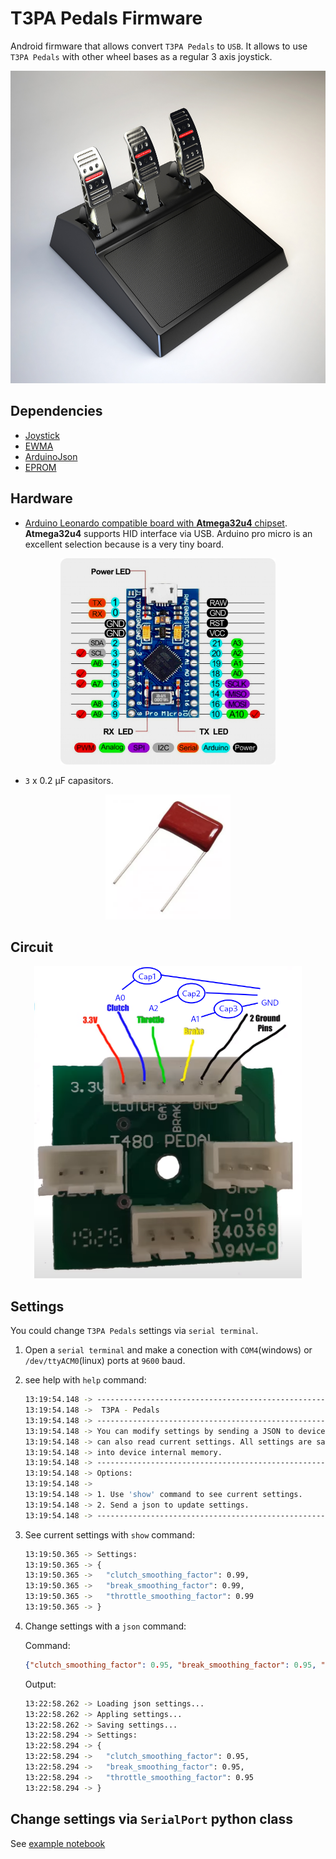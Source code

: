 # T3PA Pedals Firmware

Android firmware that allows convert `T3PA Pedals` to `USB`. It allows to use `T3PA Pedals` with other wheel bases as a regular 3 axis joystick.


<p align="center">
  <img src="https://github.com/adrianmarino/t3pa-pedals/blob/master/images/T3PA-Pedals.jpg?raw=true"  height="500" />
</p>


## Dependencies

- [Joystick](https://github.com/gmarty2000-ARDUINO/arduino-JOYSTICK)
- [EWMA](https://github.com/jonnieZG/EWMA)
- [ArduinoJson](https://github.com/bblanchon/ArduinoJson)
- [EPROM](https://docs.arduino.cc/learn/built-in-libraries/eeprom/)


## Hardware

* [Arduino Leonardo compatible board with **Atmega32u4** chipset](https://protosupplies.com/product/pro-micro-5v-16mhz/). **Atmega32u4** supports HID interface via USB. Arduino pro micro is an excellent selection because is a very tiny board.


<p align="center">
  <img src="https://github.com/adrianmarino/t3pa-pedals/blob/master/images/arduino-pro-micro-board.png?raw=true"  height="330" />
</p>

* `3` x 0.2 µF capasitors.


<p align="center">
  <img src="https://github.com/adrianmarino/t3pa-pedals/blob/master/images/capasitor.webp?raw=true"  height="200" />
</p>


## Circuit

<p align="center">
  <img src="https://github.com/adrianmarino/t3pa-pedals/blob/master/images/Pedal-Circuit.png?raw=true"  height="500" />
</p>


## Settings

You could change `T3PA Pedals` settings via `serial terminal`.

1. Open a `serial terminal` and make a conection with `COM4`(windows) or `/dev/ttyACM0`(linux) ports at `9600` baud.

2. see help with `help` command:

    ```bash
    13:19:54.148 -> -----------------------------------------------------------
    13:19:54.148 ->  T3PA - Pedals
    13:19:54.148 -> -----------------------------------------------------------
    13:19:54.148 -> You can modify settings by sending a JSON to device. You
    13:19:54.148 -> can also read current settings. All settings are saved
    13:19:54.148 -> into device internal memory.
    13:19:54.148 -> -----------------------------------------------------------
    13:19:54.148 -> Options:
    13:19:54.148 -> 
    13:19:54.148 -> 1. Use 'show' command to see current settings.
    13:19:54.148 -> 2. Send a json to update settings.
    13:19:54.148 -> -----------------------------------------------------------
    ```

3. See current settings with `show` command:

    ```bash
    13:19:50.365 -> Settings:
    13:19:50.365 -> {
    13:19:50.365 ->   "clutch_smoothing_factor": 0.99,
    13:19:50.365 ->   "break_smoothing_factor": 0.99,
    13:19:50.365 ->   "throttle_smoothing_factor": 0.99
    13:19:50.365 -> }
    ```


4. Change settings with a `json` command:

    Command:
    ```json
    {"clutch_smoothing_factor": 0.95, "break_smoothing_factor": 0.95, "throttle_smoothing_factor": 0.95}
    ```

    Output:
    
    ```bash
    13:22:58.262 -> Loading json settings...
    13:22:58.262 -> Appling settings...
    13:22:58.262 -> Saving settings...
    13:22:58.294 -> Settings:
    13:22:58.294 -> {
    13:22:58.294 ->   "clutch_smoothing_factor": 0.95,
    13:22:58.294 ->   "break_smoothing_factor": 0.95,
    13:22:58.294 ->   "throttle_smoothing_factor": 0.95
    13:22:58.294 -> }
    ```


## Change settings via `SerialPort` python class

See [example notebook](https://github.com/adrianmarino/t3pa-pedals/blob/master/notebook.ipynb)
